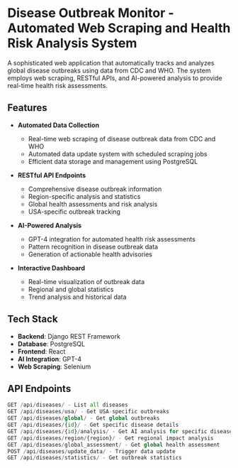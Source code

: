 # Disease Outbreak Monitor - Automated Web Scraping and Health Risk Analysis System

A sophisticated web application that automatically tracks and analyzes global disease outbreaks using data from CDC and WHO. The system employs web scraping, RESTful APIs, and AI-powered analysis to provide real-time health risk assessments.

## Features

- **Automated Data Collection**
  - Real-time web scraping of disease outbreak data from CDC and WHO
  - Automated data update system with scheduled scraping jobs
  - Efficient data storage and management using PostgreSQL

- **RESTful API Endpoints**
  - Comprehensive disease outbreak information
  - Region-specific analysis and statistics
  - Global health assessments and risk analysis
  - USA-specific outbreak tracking

- **AI-Powered Analysis**
  - GPT-4 integration for automated health risk assessments
  - Pattern recognition in disease outbreak data
  - Generation of actionable health advisories

- **Interactive Dashboard**
  - Real-time visualization of outbreak data
  - Regional and global statistics
  - Trend analysis and historical data

## Tech Stack

- **Backend**: Django REST Framework
- **Database**: PostgreSQL
- **Frontend**: React
- **AI Integration**: GPT-4
- **Web Scraping**: Selenium

## API Endpoints

```python
GET /api/diseases/ - List all diseases
GET /api/diseases/usa/ - Get USA-specific outbreaks
GET /api/diseases/global/ - Get global outbreaks
GET /api/diseases/{id}/ - Get specific disease details
GET /api/diseases/{id}/analysis/ - Get AI analysis for specific disease
GET /api/diseases/region/{region}/ - Get regional impact analysis
GET /api/diseases/global_assessment/ - Get global health assessment
POST /api/diseases/update_data/ - Trigger data update
GET /api/diseases/statistics/ - Get outbreak statistics
